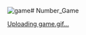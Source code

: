 ![game](https://github.com/SaikiranVulla/Number_Game/assets/110409176/bdea6f13-e5cc-410e-89e3-f80ff73f8c6b)# Number_Game

[Uploading game.gif…]()
